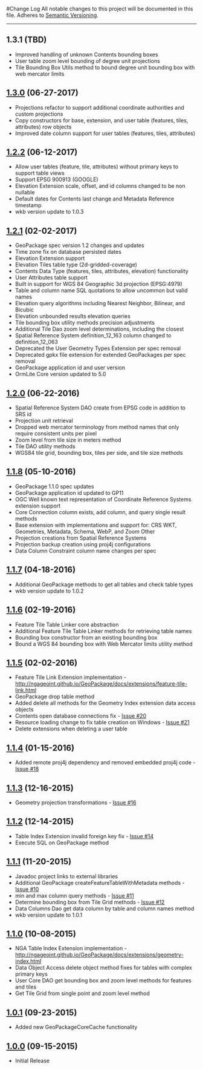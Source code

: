 #Change Log
All notable changes to this project will be documented in this file.
Adheres to [Semantic Versioning](http://semver.org/).

---

## 1.3.1 (TBD)

* Improved handling of unknown Contents bounding boxes
* User table zoom level bounding of degree unit projections
* Tile Bounding Box Utils method to bound degree unit bounding box with web mercator limits

## [1.3.0](https://github.com/ngageoint/geopackage-core-java/releases/tag/1.3.0) (06-27-2017)

* Projections refactor to support additional coordinate authorities and custom projections
* Copy constructors for base, extension, and user table (features, tiles, attributes) row objects
* Improved date column support for user tables (features, tiles, attributes)

## [1.2.2](https://github.com/ngageoint/geopackage-core-java/releases/tag/1.2.2) (06-12-2017)

* Allow user tables (feature, tile, attributes) without primary keys to support table views
* Support EPSG 900913 (GOOGLE)
* Elevation Extension scale, offset, and id columns changed to be non nullable
* Default dates for Contents last change and Metadata Reference timestamp
* wkb version update to 1.0.3

## [1.2.1](https://github.com/ngageoint/geopackage-core-java/releases/tag/1.2.1) (02-02-2017)

* GeoPackage spec version 1.2 changes and updates
* Time zone fix on database persisted dates
* Elevation Extension support
* Elevation Tiles table type (2d-gridded-coverage)
* Contents Data Type (features, tiles, attributes, elevation) functionality
* User Attributes table support
* Built in support for WGS 84 Geographic 3d projection (EPSG:4979)
* Table and column name SQL quotations to allow uncommon but valid names
* Elevation query algorithms including Nearest Neighbor, Bilinear, and Bicubic
* Elevation unbounded results elevation queries
* Tile bounding box utility methods precision adjustments
* Additional Tile Dao zoom level determinations, including the closest
* Spatial Reference System definition_12_163 column changed to definition_12_063
* Deprecated the User Geometry Types Extension per spec removal
* Deprecated gpkx file extension for extended GeoPackages per spec removal
* GeoPackage application id and user version
* OrmLite Core version updated to 5.0

## [1.2.0](https://github.com/ngageoint/geopackage-core-java/releases/tag/1.2.0) (06-22-2016)

* Spatial Reference System DAO create from EPSG code in addition to SRS id
* Projection unit retrieval
* Dropped web mercator terminology from method names that only require consistent units per pixel
* Zoom level from tile size in meters method
* Tile DAO utility methods
* WGS84 tile grid, bounding box, tiles per side, and tile size methods

## [1.1.8](https://github.com/ngageoint/geopackage-core-java/releases/tag/1.1.8) (05-10-2016)

* GeoPackage 1.1.0 spec updates
* GeoPackage application id updated to GP11
* OGC Well known text representation of Coordinate Reference Systems extension support
* Core Connection column exists, add column, and query single result methods
* Base extension with implementations and support for: CRS WKT, Geometries, Metadata, Schema, WebP, and Zoom Other
* Projection creations from Spatial Reference Systems
* Projection backup creation using proj4j configurations
* Data Column Constraint column name changes per spec

## [1.1.7](https://github.com/ngageoint/geopackage-core-java/releases/tag/1.1.7) (04-18-2016)

* Additional GeoPackage methods to get all tables and check table types
* wkb version update to 1.0.2

## [1.1.6](https://github.com/ngageoint/geopackage-core-java/releases/tag/1.1.6) (02-19-2016)

* Feature Tile Table Linker core abstraction
* Additional Feature Tile Table Linker methods for retrieving table names
* Bounding box constructor from an existing bounding box
* Bound a WGS 84 bounding box with Web Mercator limits utility method

## [1.1.5](https://github.com/ngageoint/geopackage-core-java/releases/tag/1.1.5) (02-02-2016)

* Feature Tile Link Extension implementation - http://ngageoint.github.io/GeoPackage/docs/extensions/feature-tile-link.html
* GeoPackage drop table method
* Added delete all methods for the Geometry Index extension data access objects
* Contents open database connections fix - [Issue #20](https://github.com/ngageoint/geopackage-core-java/issues/20)
* Resource loading change to fix table creation on Windows - [Issue #21](https://github.com/ngageoint/geopackage-core-java/issues/21)
* Delete extensions when deleting a user table

## [1.1.4](https://github.com/ngageoint/geopackage-core-java/releases/tag/1.1.4) (01-15-2016)

* Added remote proj4j dependency and removed embedded proj4j code - [Issue #18](https://github.com/ngageoint/geopackage-core-java/issues/18)

## [1.1.3](https://github.com/ngageoint/geopackage-core-java/releases/tag/1.1.3) (12-16-2015)

* Geometry projection transformations - [Issue #16](https://github.com/ngageoint/geopackage-core-java/issues/16)

## [1.1.2](https://github.com/ngageoint/geopackage-core-java/releases/tag/1.1.2) (12-14-2015)

* Table Index Extension invalid foreign key fix - [Issue #14](https://github.com/ngageoint/geopackage-core-java/issues/14)
* Execute SQL on GeoPackage method

## [1.1.1](https://github.com/ngageoint/geopackage-core-java/releases/tag/1.1.1) (11-20-2015)

* Javadoc project links to external libraries
* Additional GeoPackage createFeatureTableWithMetadata methods - [Issue #10](https://github.com/ngageoint/geopackage-core-java/issues/10)
* min and max column query methods - [Issue #11](https://github.com/ngageoint/geopackage-core-java/issues/11)
* Determine bounding box from Tile Grid methods - [Issue #12](https://github.com/ngageoint/geopackage-core-java/issues/12)
* Data Columns Dao get data column by table and column names method
* wkb version update to 1.0.1

## [1.1.0](https://github.com/ngageoint/geopackage-core-java/releases/tag/1.1.0) (10-08-2015)

* NGA Table Index Extension implementation - http://ngageoint.github.io/GeoPackage/docs/extensions/geometry-index.html
* Data Object Access delete object method fixes for tables with complex primary keys
* User Core DAO get bounding box and zoom level methods for features and tiles
* Get Tile Grid from single point and zoom level method

## [1.0.1](https://github.com/ngageoint/geopackage-core-java/releases/tag/1.0.1) (09-23-2015)

* Added new GeoPackageCoreCache functionality

## [1.0.0](https://github.com/ngageoint/geopackage-core-java/releases/tag/1.0.0) (09-15-2015)

* Initial Release
